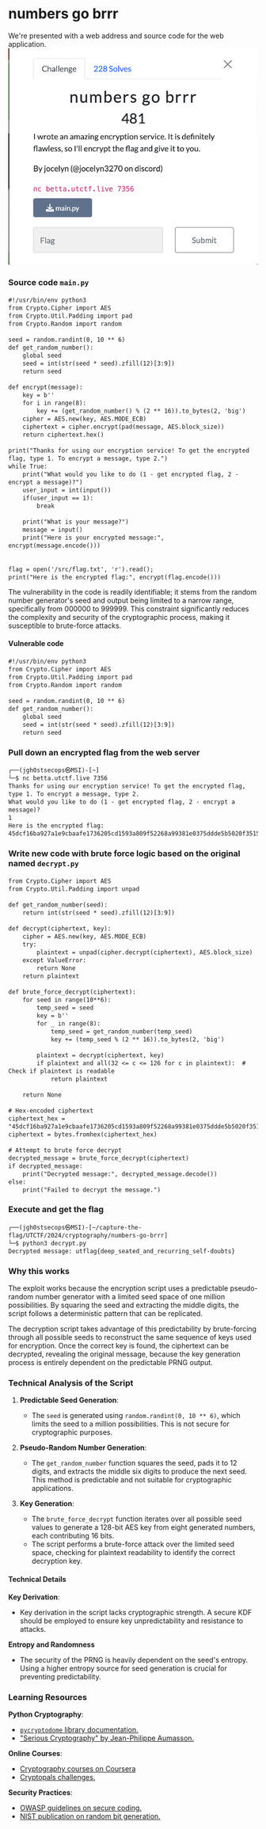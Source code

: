 # numbers go brrr

We're presented with a web address and source code for the web application.
![f98a9c9eef347561b44884e9394fe4cd.png](./_resources/a257d01dfa91419eb9a0bc53930ef914.png)

### Source code `main.py`
```
#!/usr/bin/env python3
from Crypto.Cipher import AES
from Crypto.Util.Padding import pad
from Crypto.Random import random

seed = random.randint(0, 10 ** 6)
def get_random_number():
    global seed 
    seed = int(str(seed * seed).zfill(12)[3:9])
    return seed

def encrypt(message):
    key = b''
    for i in range(8):
        key += (get_random_number() % (2 ** 16)).to_bytes(2, 'big')
    cipher = AES.new(key, AES.MODE_ECB)
    ciphertext = cipher.encrypt(pad(message, AES.block_size))
    return ciphertext.hex()

print("Thanks for using our encryption service! To get the encrypted flag, type 1. To encrypt a message, type 2.")
while True:
    print("What would you like to do (1 - get encrypted flag, 2 - encrypt a message)?")
    user_input = int(input())
    if(user_input == 1):
        break

    print("What is your message?")
    message = input()
    print("Here is your encrypted message:", encrypt(message.encode()))


flag = open('/src/flag.txt', 'r').read();
print("Here is the encrypted flag:", encrypt(flag.encode()))

```

The vulnerability in the code is readily identifiable; it stems from the random number generator's seed and output being limited to a narrow range, specifically from 000000 to 999999. This constraint significantly reduces the complexity and security of the cryptographic process, making it susceptible to brute-force attacks.

#### Vulnerable code
```
#!/usr/bin/env python3
from Crypto.Cipher import AES
from Crypto.Util.Padding import pad
from Crypto.Random import random

seed = random.randint(0, 10 ** 6)
def get_random_number():
    global seed 
    seed = int(str(seed * seed).zfill(12)[3:9])
    return seed
```

### Pull down an encrypted flag from the web server 
```
┌──(jgh0stsecops㉿MSI)-[~]
└─$ nc betta.utctf.live 7356
Thanks for using our encryption service! To get the encrypted flag, type 1. To encrypt a message, type 2.
What would you like to do (1 - get encrypted flag, 2 - encrypt a message)?
1
Here is the encrypted flag: 45dcf16ba927a1e9cbaafe1736205cd1593a809f52268a99381e0375ddde5b5020f3515edf49f658abc94460dc1d9fd9
```



### Write new code with brute force logic based on the original named `decrypt.py`
```
from Crypto.Cipher import AES
from Crypto.Util.Padding import unpad

def get_random_number(seed):
    return int(str(seed * seed).zfill(12)[3:9])

def decrypt(ciphertext, key):
    cipher = AES.new(key, AES.MODE_ECB)
    try:
        plaintext = unpad(cipher.decrypt(ciphertext), AES.block_size)
    except ValueError:
        return None
    return plaintext

def brute_force_decrypt(ciphertext):
    for seed in range(10**6):
        temp_seed = seed
        key = b''
        for _ in range(8):
            temp_seed = get_random_number(temp_seed)
            key += (temp_seed % (2 ** 16)).to_bytes(2, 'big')

        plaintext = decrypt(ciphertext, key)
        if plaintext and all(32 <= c <= 126 for c in plaintext):  # Check if plaintext is readable
            return plaintext

    return None

# Hex-encoded ciphertext
ciphertext_hex = "45dcf16ba927a1e9cbaafe1736205cd1593a809f52268a99381e0375ddde5b5020f3515edf49f658abc94460dc1d9fd9"
ciphertext = bytes.fromhex(ciphertext_hex)

# Attempt to brute force decrypt
decrypted_message = brute_force_decrypt(ciphertext)
if decrypted_message:
    print("Decrypted message:", decrypted_message.decode())
else:
    print("Failed to decrypt the message.")

```
### Execute and get the flag
```
┌──(jgh0stsecops㉿MSI)-[~/capture-the-flag/UTCTF/2024/cryptography/numbers-go-brrr]
└─$ python3 decrypt.py
Decrypted message: utflag{deep_seated_and_recurring_self-doubts}
```

### Why this works
The exploit works because the encryption script uses a predictable pseudo-random number generator with a limited seed space of one million possibilities. By squaring the seed and extracting the middle digits, the script follows a deterministic pattern that can be replicated. 

The decryption script takes advantage of this predictability by brute-forcing through all possible seeds to reconstruct the same sequence of keys used for encryption. Once the correct key is found, the ciphertext can be decrypted, revealing the original message, because the key generation process is entirely dependent on the predictable PRNG output.


### Technical Analysis of the Script

1. **Predictable Seed Generation**: 
   - The `seed` is generated using `random.randint(0, 10 ** 6)`, which limits the seed to a million possibilities. This is not secure for cryptographic purposes.

2. **Pseudo-Random Number Generation**: 
   - The `get_random_number` function squares the seed, pads it to 12 digits, and extracts the middle six digits to produce the next seed. This method is predictable and not suitable for cryptographic applications.

3. **Key Generation**: 
   - The `brute_force_decrypt` function iterates over all possible seed values to generate a 128-bit AES key from eight generated numbers, each contributing 16 bits.
   - The script performs a brute-force attack over the limited seed space, checking for plaintext readability to identify the correct decryption key.

#### Technical Details

**Key Derivation**: 
- Key derivation in the script lacks cryptographic strength. A secure KDF should be employed to ensure key unpredictability and resistance to attacks.

**Entropy and Randomness** 
- The security of the PRNG is heavily dependent on the seed's entropy. Using a higher entropy source for seed generation is crucial for preventing predictability.

### Learning Resources
**Python Cryptography**:
- [`pycryptodome` library documentation.](https://pycryptodome.readthedocs.io/en/latest/)
- ["Serious Cryptography" by Jean-Philippe Aumasson.](https://www.amazon.com/Serious-Cryptography-Practical-Introduction-Encryption/dp/1593278268)

**Online Courses**:
- [Cryptography courses on Coursera](https://www.coursera.org/search?query=Cryptography)
- [Cryptopals challenges.](https://cryptopals.com)

**Security Practices**:
- [OWASP guidelines on secure coding.](https://owasp.org/www-project-secure-coding-practices-quick-reference-guide/stable-en/01-introduction/05-introduction)
- [NIST publication on random bit generation.](https://csrc.nist.gov/projects/random-bit-generation)

